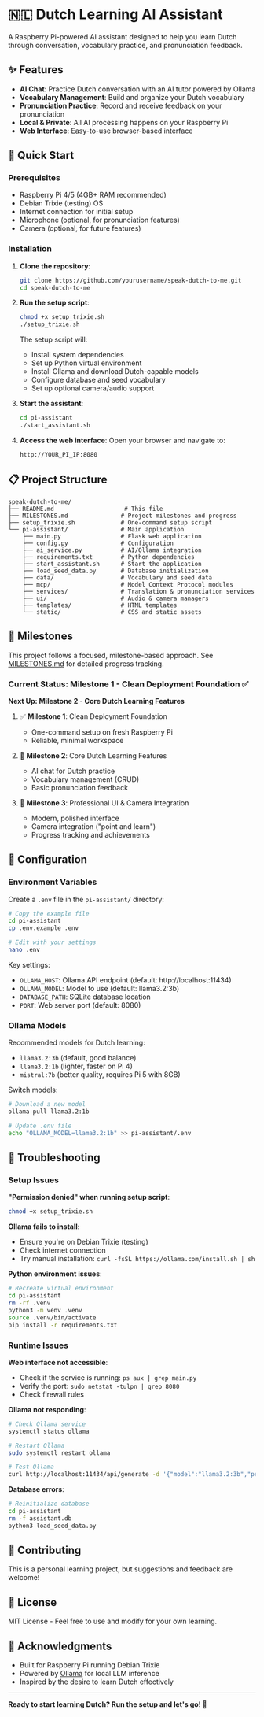 # 🇳🇱 Dutch Learning AI Assistant

A Raspberry Pi-powered AI assistant designed to help you learn Dutch through conversation, vocabulary practice, and pronunciation feedback.

## ✨ Features

- **AI Chat**: Practice Dutch conversation with an AI tutor powered by Ollama
- **Vocabulary Management**: Build and organize your Dutch vocabulary
- **Pronunciation Practice**: Record and receive feedback on your pronunciation
- **Local & Private**: All AI processing happens on your Raspberry Pi
- **Web Interface**: Easy-to-use browser-based interface

## 🚀 Quick Start

### Prerequisites

- Raspberry Pi 4/5 (4GB+ RAM recommended)
- Debian Trixie (testing) OS
- Internet connection for initial setup
- Microphone (optional, for pronunciation features)
- Camera (optional, for future features)

### Installation

1. **Clone the repository**:
   ```bash
   git clone https://github.com/yourusername/speak-dutch-to-me.git
   cd speak-dutch-to-me
   ```

2. **Run the setup script**:
   ```bash
   chmod +x setup_trixie.sh
   ./setup_trixie.sh
   ```
   
   The setup script will:
   - Install system dependencies
   - Set up Python virtual environment
   - Install Ollama and download Dutch-capable models
   - Configure database and seed vocabulary
   - Set up optional camera/audio support

3. **Start the assistant**:
   ```bash
   cd pi-assistant
   ./start_assistant.sh
   ```

4. **Access the web interface**:
   Open your browser and navigate to:
   ```
   http://YOUR_PI_IP:8080
   ```

## 📋 Project Structure

```
speak-dutch-to-me/
├── README.md                    # This file
├── MILESTONES.md               # Project milestones and progress
├── setup_trixie.sh             # One-command setup script
└── pi-assistant/               # Main application
    ├── main.py                 # Flask web application
    ├── config.py               # Configuration
    ├── ai_service.py           # AI/Ollama integration
    ├── requirements.txt        # Python dependencies
    ├── start_assistant.sh      # Start the application
    ├── load_seed_data.py       # Database initialization
    ├── data/                   # Vocabulary and seed data
    ├── mcp/                    # Model Context Protocol modules
    ├── services/               # Translation & pronunciation services
    ├── ui/                     # Audio & camera managers
    ├── templates/              # HTML templates
    └── static/                 # CSS and static assets
```

## 🎯 Milestones

This project follows a focused, milestone-based approach. See [MILESTONES.md](MILESTONES.md) for detailed progress tracking.

### Current Status: Milestone 1 - Clean Deployment Foundation ✅

**Next Up: Milestone 2 - Core Dutch Learning Features**

1. ✅ **Milestone 1**: Clean Deployment Foundation
   - One-command setup on fresh Raspberry Pi
   - Reliable, minimal workspace

2. 🔄 **Milestone 2**: Core Dutch Learning Features
   - AI chat for Dutch practice
   - Vocabulary management (CRUD)
   - Basic pronunciation feedback

3. 📅 **Milestone 3**: Professional UI & Camera Integration
   - Modern, polished interface
   - Camera integration ("point and learn")
   - Progress tracking and achievements

## 🔧 Configuration

### Environment Variables

Create a `.env` file in the `pi-assistant/` directory:

```bash
# Copy the example file
cd pi-assistant
cp .env.example .env

# Edit with your settings
nano .env
```

Key settings:
- `OLLAMA_HOST`: Ollama API endpoint (default: http://localhost:11434)
- `OLLAMA_MODEL`: Model to use (default: llama3.2:3b)
- `DATABASE_PATH`: SQLite database location
- `PORT`: Web server port (default: 8080)

### Ollama Models

Recommended models for Dutch learning:
- `llama3.2:3b` (default, good balance)
- `llama3.2:1b` (lighter, faster on Pi 4)
- `mistral:7b` (better quality, requires Pi 5 with 8GB)

Switch models:
```bash
# Download a new model
ollama pull llama3.2:1b

# Update .env file
echo "OLLAMA_MODEL=llama3.2:1b" >> pi-assistant/.env
```

## 🐛 Troubleshooting

### Setup Issues

**"Permission denied" when running setup script**:
```bash
chmod +x setup_trixie.sh
```

**Ollama fails to install**:
- Ensure you're on Debian Trixie (testing)
- Check internet connection
- Try manual installation: `curl -fsSL https://ollama.com/install.sh | sh`

**Python environment issues**:
```bash
# Recreate virtual environment
cd pi-assistant
rm -rf .venv
python3 -m venv .venv
source .venv/bin/activate
pip install -r requirements.txt
```

### Runtime Issues

**Web interface not accessible**:
- Check if the service is running: `ps aux | grep main.py`
- Verify the port: `sudo netstat -tulpn | grep 8080`
- Check firewall rules

**Ollama not responding**:
```bash
# Check Ollama service
systemctl status ollama

# Restart Ollama
sudo systemctl restart ollama

# Test Ollama
curl http://localhost:11434/api/generate -d '{"model":"llama3.2:3b","prompt":"test"}'
```

**Database errors**:
```bash
# Reinitialize database
cd pi-assistant
rm -f assistant.db
python3 load_seed_data.py
```

## 🤝 Contributing

This is a personal learning project, but suggestions and feedback are welcome!

## 📝 License

MIT License - Feel free to use and modify for your own learning.

## 🙏 Acknowledgments

- Built for Raspberry Pi running Debian Trixie
- Powered by [Ollama](https://ollama.ai/) for local LLM inference
- Inspired by the desire to learn Dutch effectively

---

**Ready to start learning Dutch? Run the setup and let's go! 🚀**
